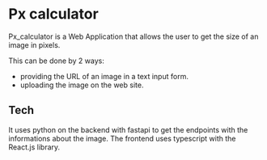 # Px calculator

 Px_calculator is a Web Application that allows the user to get the size of an image in pixels.
 
 This can be done by 2 ways:
 - providing the URL of an image in a text input form.
 - uploading the image on the web site.
 
## Tech
It uses python on the backend with fastapi to get the endpoints with the informations about the image.
The frontend uses typescript with the React.js library.
